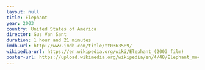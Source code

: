 ```yaml
---
layout: null
title: Elephant
year: 2003
country: United States of America
director: Gus Van Sant
duration: 1 hour and 21 minutes
imdb-url: http://www.imdb.com/title/tt0363589/
wikipedia-url: https://en.wikipedia.org/wiki/Elephant_(2003_film)
poster-url: https://upload.wikimedia.org/wikipedia/en/4/48/Elephant_movie_poster.jpg
---
```

